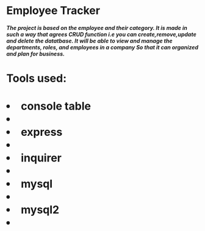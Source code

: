 <h1>Employee Tracker</h1>
<h5>The project is based on the employee and their category. It is made in such a way that agrees CRUD function i.e you can create,remove,update and delete the datatbase. It will be able  to view and manage the departments, roles, and employees in a company
So that it can organized and plan for business.<h5>
<h1>Tools used: <h1>
<li>console table <li>
   <li> express <li>
  <li>  inquirer <li>
  <li>  mysql <li>
   <li> mysql2 <li>
  
